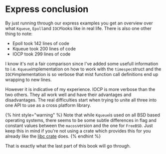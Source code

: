 # Express conclusion

By just running through our express examples you get an overview over what `Kqueue`, `Epoll`and `IOCP`looks like in real life. There is also one other thing to note:

* Epoll took 142 lines of code
* Kqueue took 200 lines of code
* IOCP took 299 lines of code

I know it's not a fair comparison since I've added some usefull information to i.e. `Kqueue`implementation on how to work with the `timespec`struct and the `IOCP`implementation is so verbose that mist function call definitions end up wrapping to new lines.

However it is indicative of my experience. IOCP is more verbose than the two others. They all work well and have their advantages and disadvantages. The real difficulties start when trying to unite all three into one API to use as a cross platform library.

{% hint style="warning" %}
Note that while `Kqueue`is used on all BSD based operating systems, there seems to be some subtle differences in flag and constant values between the `macos`version and the one for `FreeBSD`. Just keep this in mind if you're not using a crate which provides this for you already like the [libc crate](https://github.com/rust-lang/libc) does.
{% endhint %}

That is exactly what the last part of this book will go through.

